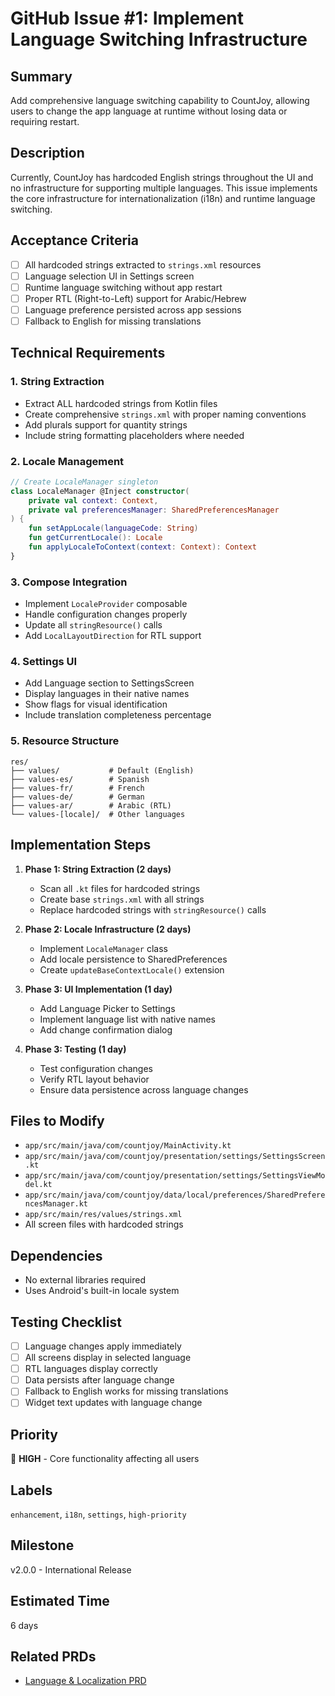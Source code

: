 # GitHub Issue #1: Implement Language Switching Infrastructure

## Summary
Add comprehensive language switching capability to CountJoy, allowing users to change the app language at runtime without losing data or requiring restart.

## Description
Currently, CountJoy has hardcoded English strings throughout the UI and no infrastructure for supporting multiple languages. This issue implements the core infrastructure for internationalization (i18n) and runtime language switching.

## Acceptance Criteria
- [ ] All hardcoded strings extracted to `strings.xml` resources
- [ ] Language selection UI in Settings screen
- [ ] Runtime language switching without app restart
- [ ] Proper RTL (Right-to-Left) support for Arabic/Hebrew
- [ ] Language preference persisted across app sessions
- [ ] Fallback to English for missing translations

## Technical Requirements

### 1. String Extraction
- Extract ALL hardcoded strings from Kotlin files
- Create comprehensive `strings.xml` with proper naming conventions
- Add plurals support for quantity strings
- Include string formatting placeholders where needed

### 2. Locale Management
```kotlin
// Create LocaleManager singleton
class LocaleManager @Inject constructor(
    private val context: Context,
    private val preferencesManager: SharedPreferencesManager
) {
    fun setAppLocale(languageCode: String)
    fun getCurrentLocale(): Locale
    fun applyLocaleToContext(context: Context): Context
}
```

### 3. Compose Integration
- Implement `LocaleProvider` composable
- Handle configuration changes properly
- Update all `stringResource()` calls
- Add `LocalLayoutDirection` for RTL support

### 4. Settings UI
- Add Language section to SettingsScreen
- Display languages in their native names
- Show flags for visual identification
- Include translation completeness percentage

### 5. Resource Structure
```
res/
├── values/           # Default (English)
├── values-es/        # Spanish
├── values-fr/        # French
├── values-de/        # German
├── values-ar/        # Arabic (RTL)
└── values-[locale]/  # Other languages
```

## Implementation Steps

1. **Phase 1: String Extraction (2 days)**
   - Scan all `.kt` files for hardcoded strings
   - Create base `strings.xml` with all strings
   - Replace hardcoded strings with `stringResource()` calls

2. **Phase 2: Locale Infrastructure (2 days)**
   - Implement `LocaleManager` class
   - Add locale persistence to SharedPreferences
   - Create `updateBaseContextLocale()` extension

3. **Phase 3: UI Implementation (1 day)**
   - Add Language Picker to Settings
   - Implement language list with native names
   - Add change confirmation dialog

4. **Phase 3: Testing (1 day)**
   - Test configuration changes
   - Verify RTL layout behavior
   - Ensure data persistence across language changes

## Files to Modify
- `app/src/main/java/com/countjoy/MainActivity.kt`
- `app/src/main/java/com/countjoy/presentation/settings/SettingsScreen.kt`
- `app/src/main/java/com/countjoy/presentation/settings/SettingsViewModel.kt`
- `app/src/main/java/com/countjoy/data/local/preferences/SharedPreferencesManager.kt`
- `app/src/main/res/values/strings.xml`
- All screen files with hardcoded strings

## Dependencies
- No external libraries required
- Uses Android's built-in locale system

## Testing Checklist
- [ ] Language changes apply immediately
- [ ] All screens display in selected language  
- [ ] RTL languages display correctly
- [ ] Data persists after language change
- [ ] Fallback to English works for missing translations
- [ ] Widget text updates with language change

## Priority
🔴 **HIGH** - Core functionality affecting all users

## Labels
`enhancement`, `i18n`, `settings`, `high-priority`

## Milestone
v2.0.0 - International Release

## Estimated Time
6 days

## Related PRDs
- [Language & Localization PRD](../PRDs/01-language-localization-prd.md)
